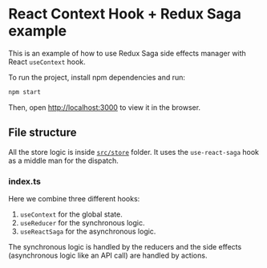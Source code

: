 # React Context Hook + Redux Saga example

This is an example of how to use Redux Saga side effects manager with React `useContext` hook.

To run the project, install npm dependencies and run:

```bash
npm start
```

Then, open [http://localhost:3000](http://localhost:3000) to view it in the browser.

## File structure

All the store logic is inside [`src/store`](https://github.com/nirougi/react-context-saga/tree/main/src/store) folder.
It uses the `use-react-saga` hook as a middle man for the dispatch.

### index.ts

Here we combine three different hooks:

1. `useContext` for the global state.
2. `useReducer` for the synchronous logic.
3. `useReactSaga` for the asynchronous logic.

The synchronous logic is handled by the reducers and the side effects (asynchronous logic like an API call) are handled by actions.